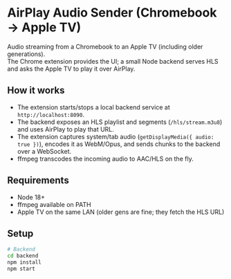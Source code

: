 # AirPlay Audio Sender (Chromebook → Apple TV)

Audio streaming from a Chromebook to an Apple TV (including older generations).  
The Chrome extension provides the UI; a small Node backend serves HLS and asks the Apple TV to play it over AirPlay.

## How it works

- The extension starts/stops a local backend service at `http://localhost:8090`.
- The backend exposes an HLS playlist and segments (`/hls/stream.m3u8`) and uses AirPlay to play that URL.
- The extension captures system/tab audio (`getDisplayMedia({ audio: true })`), encodes it as WebM/Opus, and sends chunks to the backend over a WebSocket.
- ffmpeg transcodes the incoming audio to AAC/HLS on the fly.

## Requirements

- Node 18+
- ffmpeg available on PATH
- Apple TV on the same LAN (older gens are fine; they fetch the HLS URL)

## Setup

```bash
# Backend
cd backend
npm install
npm start
